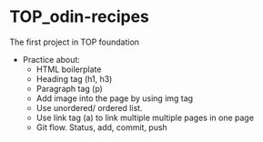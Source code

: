 # TOP_odin-recipes
The first project in TOP foundation

- Practice about:
    + HTML boilerplate
    + Heading tag (h1, h3)
    + Paragraph tag (p)
    + Add image into the page by using img tag
    + Use unordered/ ordered list.
    + Use link tag (a) to link multiple multiple pages in one page
    + Git flow. Status, add, commit, push